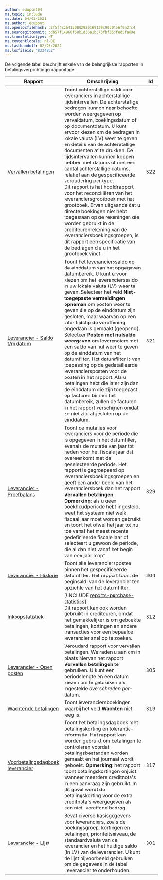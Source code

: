 ```yaml
---
author: edupont04
ms.topic: include
ms.date: 04/01/2021
ms.author: edupont
ms.openlocfilehash: c2f5f4c264150802920169139c90c0456f9a27c4
ms.sourcegitcommit: cdb57f14960f58b1d36a1b373fbf35dfed5fad9e
ms.translationtype: HT
ms.contentlocale: nl-BE
ms.lasthandoff: 02/23/2022
ms.locfileid: "8334862"
---
```

De volgende tabel beschrijft enkele van de belangrijkste rapporten in betalingsverplichtingenrapportage.

| Rapport | Omschrijving | Id | 
|--|--|--|
| [Vervallen betalingen](https://businesscentral.dynamics.com?report=322) |Toont achterstallige saldi voor leveranciers in achterstallige tijdsintervallen. De achterstallige bedragen kunnen naar behoefte worden weergegeven op vervaldatum, boekingsdatum of op documentdatum. U kunt ervoor kiezen om de bedragen in lokale valuta (LV) weer te geven en details van de achterstallige documenten af te drukken. De tijdsintervallen kunnen koppen hebben met datums of met een aantal achterstallige datums, relatief aan de gespecificeerde veroudering per type.<br>Dit rapport is het hoofdrapport voor het reconciliëren van het leveranciersgrootboek met het grootboek. Ervan uitgaande dat u directe boekingen niet hebt toegestaan op de rekeningen die worden gebruikt in de crediteurenrekening van de leveranciersboekingsgroepen, is dit rapport een specificatie van de bedragen die u in het grootboek vindt.| 322|
| [Leverancier - Saldo t/m datum](https://businesscentral.dynamics.com?report=321) | Toont het leverancierssaldo op de einddatum van het opgegeven datumbereik. U kunt ervoor kiezen om het leverancierssaldo in uw lokale valuta (LV) weer te geven. Selecteer het veld **Niet-toegepaste vermeldingen opnemen** om posten weer te geven die op de einddatum zijn gesloten, maar waarvan op een later tijdstip de vereffening ongedaan is gemaakt (geopend). Selecteer **Posten met nulsaldo weergeven** om leveranciers met een saldo van nul weer te geven op de einddatum van het datumfilter. Het datumfilter is van toepassing op de gedetailleerde leveranciersposten voor de posten in het rapport. Als u betalingen hebt die later zijn dan de einddatum die zijn toegepast op facturen binnen het datumbereik, zullen de facturen in het rapport verschijnen omdat ze niet zijn afgesloten op de einddatum. | 321 |
| [Leverancier - Proefbalans](https://businesscentral.dynamics.com?report=329) | Toont de mutaties voor leveranciers voor de periode die is opgegeven in het datumfilter, evenals de mutatie van jaar tot heden voor het fiscale jaar dat overeenkomt met de geselecteerde periode. Het rapport is gegroepeerd op leveranciersboekingsgroepen en geeft een ander beeld van het leveranciersboek dan het rapport **Vervallen betalingen**. **Opmerking**: als u geen boekhoudperiode hebt ingesteld, weet het systeem niet welk fiscaal jaar moet worden gebruikt en toont het ofwel het jaar tot nu toe vanaf het meest recente gedefinieerde fiscale jaar of selecteert u gewoon de periode, die al dan niet vanaf het begin van een jaar loopt.|329 | 
| [Leverancier - Historie](https://businesscentral.dynamics.com?report=304) | Toont alle leveranciersposten binnen het gespecificeerde datumfilter. Het rapport toont de beginsaldi van de leverancier ten opzichte van het datumfilter. | 304 | 
| [Inkoopstatistiek](https://businesscentral.dynamics.com?report=312) |[!INCLUDE [reports-purchase-statistics](reports-purchase-statistics.md)]<br>Dit rapport kan ook worden gebruikt in crediteuren, omdat het gemakkelijker is om geboekte betalingen, kortingen en andere transacties voor een bepaalde leverancier snel op te zoeken.| 312 |
| [Leverancier - Open posten](https://businesscentral.dynamics.com?report=305)| Verouderd rapport voor vervallen betalingen. We raden u aan om in plaats hiervan het rapport **Vervallen betalingen** te gebruiken. U kunt een periodelengte en een datum kiezen om te gebruiken als ingestelde *overschreden per*-datum.|305| 
| [Wachtende betalingen](https://businesscentral.dynamics.com?report=319)| Toont leveranciersboekingen waarbij het veld **Wachten** niet leeg is.| 319 |
| [Voorbetalingsdagboek leverancier](https://businesscentral.dynamics.com?report=317)|Toont het betalingsdagboek met betalingskorting en tolerantie-informatie. Het rapport kan worden gebruikt om betalingen te controleren voordat betalingsbestanden worden gemaakt en het journaal wordt geboekt. **Opmerking**: het rapport toont betalingskortingen onjuist wanneer meerdere creditnota's in een aanvraag zijn gebruikt. In dit geval wordt de betalingskorting voor de extra creditnota's weergegeven als een niet-vereffend bedrag.| 317 |
| [Leverancier - Lijst](https://businesscentral.dynamics.com?report=301)|Bevat diverse basisgegevens voor leveranciers, zoals de boekingsgroep, kortingen en betalingen, prioriteitsniveau, de standaardvaluta van de leverancier en het huidige saldo (in LV) van de leverancier. U kunt de lijst bijvoorbeeld gebruiken om de gegevens in de tabel Leverancier te onderhouden.|301|